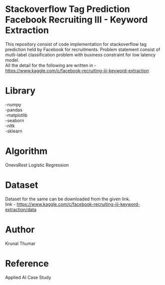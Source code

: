 # Stackoverflow Tag Prediction Facebook Recruiting III - Keyword Extraction
This repository consist of code implementation for stackoverflow tag prediction held by Facebook for recruitments. Problem statement consist of mutli-label classification problem with business constraint for low latency model.
<br>
All the detail for the following are written in - https://www.kaggle.com/c/facebook-recruiting-iii-keyword-extraction
<br>

# Library
 -numpy
 <br>
 -pandas
 <br>
 -matplotlib
 <br>
 -seaborn
 <br>
 -nltk
 <br>
 -sklearn
 <br>
 
# Algorithm 
OnevsRest Logistic Regression
<br>

# Dataset
Dataset for the same can be downloaded from the given link.<br>
link - https://www.kaggle.com/c/facebook-recruiting-iii-keyword-extraction/data
<br>

# Author
Krunal Thumar<br>

# Reference
Applied AI Case Study
